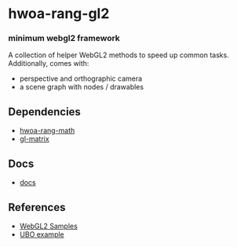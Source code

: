 # hwoa-rang-gl2

### minimum webgl2 framework

A collection of helper WebGL2 methods to speed up common tasks. Additionally, comes with:

- perspective and orthographic camera
- a scene graph with nodes / drawables

## Dependencies

- [hwoa-rang-math](https://github.com/gnikoloff/hwoa-rang-math)
- [gl-matrix](https://glmatrix.net/)

## Docs

- [docs](https://gnikoloff.github.io/hwoa-rang-gl2/)

## References

- [WebGL2 Samples](http://webglsamples.org/WebGL2Samples/)
- [UBO example](https://gist.github.com/jialiang/2880d4cc3364df117320e8cb324c2880)
